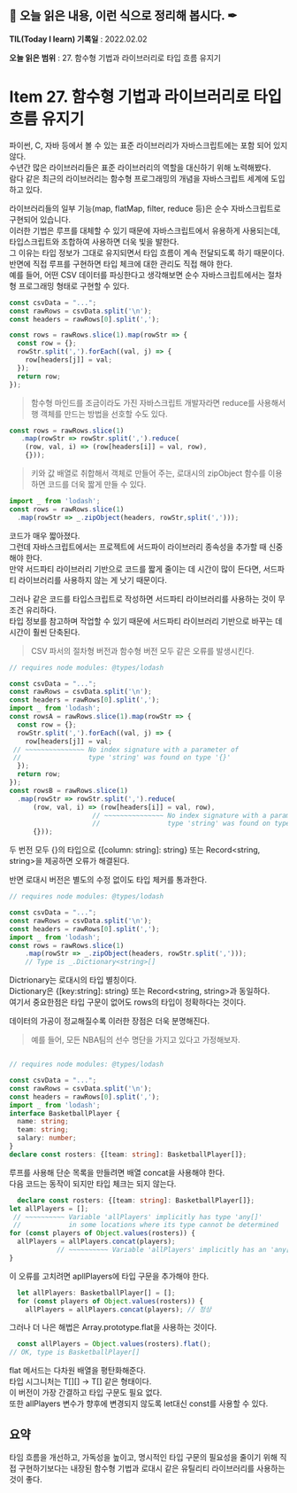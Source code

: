 ## 📕 오늘 읽은 내용, 이런 식으로 정리해 봅시다. ✒

**TIL(Today I learn) 기록일** : 2022.02.02

**오늘 읽은 범위** : 27. 함수형 기법과 라이브러리로 타입 흐름 유지기

# Item 27. 함수형 기법과 라이브러리로 타입 흐름 유지기

파이썬, C, 자바 등에서 볼 수 있는 표준 라이브러리가 자바스크립트에는 포함 되어 있지 않다.   
수년간 많은 라이브러리들은 표준 라이브러리의 역할을 대신하기 위해 노력해봤다.   
람다 같은 최근의 라이브러리는 함수형 프로그래밍의 개념을 자바스크립트 세계에 도입하고 있다.   
   
라이브러리들의 일부 기능(map, flatMap, filter, reduce 등)은 순수 자바스크립트로 구현되어 있습니다.   
이러한 기법은 루프를 대체할 수 있기 때문에 자바스크립트에서 유용하게 사용되는데, 타입스크립트와 조합하여 사용하면 더욱 빛을 발한다.   
그 이유는 타입 정보가 그대로 유지되면서 타입 흐름이 계속 전달되도록 하기 때문이다.   
반면에 직접 루프를 구현하면 타입 체크에 대한 관리도 직접 해야 한다.   
예를 들어, 어떤 CSV 데이터를 파싱한다고 생각해보면 순수 자바스크립트에서는 절차형 프로그래밍 형태로 구현할 수 있다.   
```ts
const csvData = "...";
const rawRows = csvData.split('\n');
const headers = rawRows[0].split(',');

const rows = rawRows.slice(1).map(rowStr => {
  const row = {};
  rowStr.split(',').forEach((val, j) => {
    row[headers[j]] = val;
  });
  return row;
});
```
>함수형 마인드를 조금이라도 가진 자바스크립트 개발자라면 reduce를 사용해서 행 객체를 만드는 방법을 선호할 수도 있다.   
```ts
const rows = rawRows.slice(1)
   .map(rowStr => rowStr.split(',').reduce(
    (row, val, i) => (row[headers[i]] = val, row),
    {}));
```
>키와 값 배열로 취합해서 객체로 만들어 주는, 로대시의 zipObject 함수를 이용하면 코드를 더욱 짧게 만들 수 있다.   
```ts
import _ from 'lodash';
const rows = rawRows.slice(1)
  .map(rowStr => _.zipObject(headers, rowStr,split(',')));
```
코드가 매우 짧아졌다.   
그런데 자바스크립트에서는 프로젝트에 서드파이 라이브러리 종속성을 추가할 때 신중해야 한다.   
만약 서드파티 라이브러리 기반으로 코드를 짧게 줄이는 데 시간이 많이 든다면, 서드파티 라이브러리를 사용하지 않는 게 낫기 때문이다.   
   
그러나 같은 코드를 타입스크립트로 작성하면 서드파티 라이브러리를 사용하는 것이 무조건 유리하다.   
타입 정보를 참고하며 작업할 수 있기 때문에 서드파티 라이브러리 기반으로 바꾸는 데 시간이 훨씬 단축된다.    
      
>CSV 파서의 절차형 버전과 함수형 버전 모두 같은 오류를 발생시킨다.
```ts
// requires node modules: @types/lodash

const csvData = "...";
const rawRows = csvData.split('\n');
const headers = rawRows[0].split(',');
import _ from 'lodash';
const rowsA = rawRows.slice(1).map(rowStr => {
  const row = {};
  rowStr.split(',').forEach((val, j) => {
    row[headers[j]] = val;
 // ~~~~~~~~~~~~~~~ No index signature with a parameter of
 //                 type 'string' was found on type '{}'
  });
  return row;
});
const rowsB = rawRows.slice(1)
  .map(rowStr => rowStr.split(',').reduce(
      (row, val, i) => (row[headers[i]] = val, row),
                     // ~~~~~~~~~~~~~~~ No index signature with a parameter of
                     //                 type 'string' was found on type '{}'
      {}));
```
두 번전 모두 {}의 타입으로 {[column: string]: string} 또는 Record<string, string>을 제공하면 오류가 해결된다.   
    
반면 로대시 버전은 별도의 수정 없이도 타입 체커를 통과한다.   
```ts
// requires node modules: @types/lodash

const csvData = "...";
const rawRows = csvData.split('\n');
const headers = rawRows[0].split(',');
import _ from 'lodash';
const rows = rawRows.slice(1)
    .map(rowStr => _.zipObject(headers, rowStr.split(',')));
    // Type is _.Dictionary<string>[]
```
Dictrionary는 로대시의 타입 별칭이다.   
Dictionary<string>은 {[key:string]: string} 또는 Record<string, string>과 동일하다.   
여기서 중요한점은 타입 구문이 없어도 rows의 타입이 정확하다는 것이다.   
   
데이터의 가공이 정교해질수록 이러한 장점은 더욱 분명해진다.   
>예를 들어, 모든 NBA팀의 선수 명단을 가지고 있다고 가정해보자.
```ts

// requires node modules: @types/lodash

const csvData = "...";
const rawRows = csvData.split('\n');
const headers = rawRows[0].split(',');
import _ from 'lodash';
interface BasketballPlayer {
  name: string;
  team: string;
  salary: number;
}
declare const rosters: {[team: string]: BasketballPlayer[]};  
```
루프를 사용해 단순 목록을 만들려면 배열 concat을 사용해야 한다.   
다음 코드는 동작이 되지만 타입 체크는 되지 않는다.
```ts
  declare const rosters: {[team: string]: BasketballPlayer[]};
let allPlayers = [];
 // ~~~~~~~~~~ Variable 'allPlayers' implicitly has type 'any[]'
 //            in some locations where its type cannot be determined
for (const players of Object.values(rosters)) {
  allPlayers = allPlayers.concat(players);
            // ~~~~~~~~~~ Variable 'allPlayers' implicitly has an 'any[]' type
}
```
이 오류를 고치려면 apllPlayers에 타입 구문을 추가해야 한다.
```ts
  let allPlayers: BasketballPlayer[] = [];
  for (const players of Object.values(rosters)) {
    allPlayers = allPlayers.concat(players); // 정상
  ```
그러나 더 나은 해법은 Array.prototype.flat을 사용하는 것이다.
```ts
  const allPlayers = Object.values(rosters).flat();
// OK, type is BasketballPlayer[]
  ```
flat 메서드는 다차원 배열을 평탄화해준다.   
  타입 시그니처는 T[][] -> T[] 같은 형태이다.   
  이 버전이 가장 간결하고 타입 구문도 필요 없다.   
  또한 allPlayers 변수가 향후에 변경되지 않도록 let대신 const를 사용할 수 있다.   
  
  
## 요약
  
타임 흐름을 개선하고, 가독성을 높이고, 명시적인 타입 구문의 필요성을 줄이기 위해 직접 구현하기보다는 내장된 함수형 기법과 로대시 같은 유틸리티 라이브러리를 사용하는 것이 좋다.
